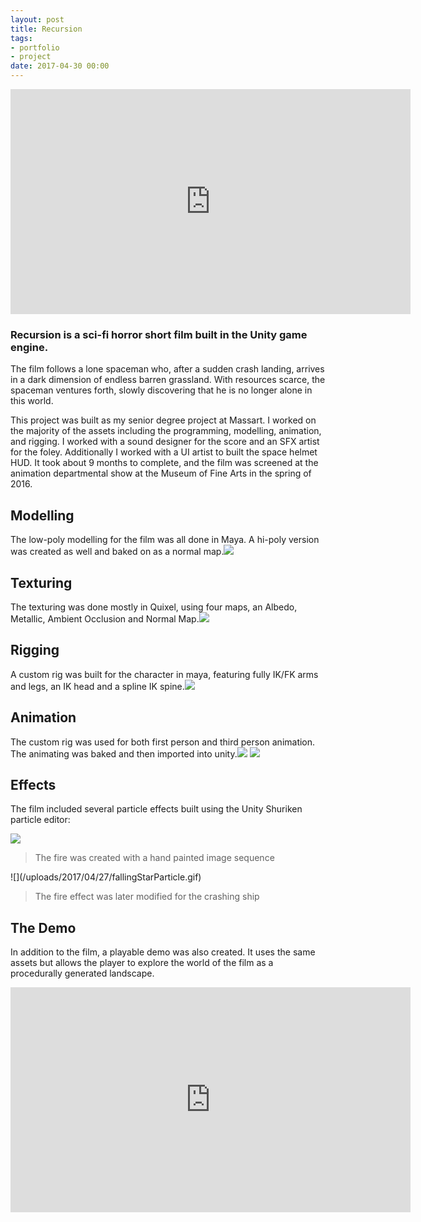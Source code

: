 ```yaml
---
layout: post
title: Recursion
tags:
- portfolio
- project
date: 2017-04-30 00:00
---
```



<iframe src="https://player.vimeo.com/video/166597799" width="640" height="360" frameborder="0" webkitallowfullscreen="" mozallowfullscreen="" allowfullscreen=""></iframe>


### Recursion is a sci-fi horror short film built in the Unity game engine.
<!--more-->




The film follows a lone spaceman who, after a sudden crash landing, arrives in a dark dimension of endless barren grassland. With resources scarce, the spaceman ventures forth, slowly discovering that he is no longer alone in this world.


This project was built as my senior degree project at Massart. I worked on the majority of the assets including the programming, modelling, animation, and rigging. I worked with a sound designer for the score and an SFX artist for the foley. Additionally I worked with a UI artist to built the space helmet HUD. It took about 9 months to complete, and the film was screened at the animation departmental show at the Museum of Fine Arts in the spring of 2016.


## Modelling


The low-poly modelling for the film was all done in Maya. A hi-poly version was created as well and baked on as a normal map.![](/uploads/2017/04/27/SpacemanModel.gif)


## Texturing


The texturing was done mostly in Quixel, using four maps, an Albedo, Metallic, Ambient Occlusion and Normal Map.![](/uploads/2017/04/27/SpacemanTexture.gif)


## Rigging


A custom rig was built for the character in maya, featuring fully IK/FK arms and legs, an IK head and a spline IK spine.![](/uploads/2017/04/27/SpineRig.gif)


## Animation


The custom rig was used for both first person and third person animation. The animating was baked and then imported into unity.![](/uploads/2017/04/27/FPSAnimation.gif)
![](/uploads/2017/04/27/3rdPersonAnimation.gif)


## Effects


The film included several particle effects built using the Unity Shuriken particle editor:

![](/uploads/2017/04/27/fireParticle.gif)

<blockquote>The fire was created with a hand painted image sequence&nbsp;</blockquote>![](/uploads/2017/04/27/fallingStarParticle.gif)

<blockquote>The fire effect was later modified for the crashing ship</blockquote>


## The Demo


In addition to the film, a playable demo was also created. It uses the same assets but allows the player to explore the world of the film as a procedurally generated landscape.


<iframe src="https://player.vimeo.com/video/167960016" width="640" height="360" frameborder="0" webkitallowfullscreen="" mozallowfullscreen="" allowfullscreen=""></iframe>

